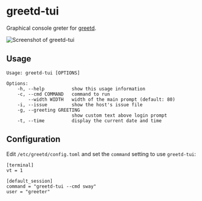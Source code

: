 # greetd-tui

Graphical console greter for [greetd](https://git.sr.ht/~kennylevinsen/greetd).

![Screenshot of greetd-tui](https://github.com/apognu/greetd-tui/blob/master/contrib/screenshot.png)

## Usage

```
Usage: greetd-tui [OPTIONS]

Options:
    -h, --help          show this usage information
    -c, --cmd COMMAND   command to run
        --width WIDTH   width of the main prompt (default: 80)
    -i, --issue         show the host's issue file
    -g, --greeting GREETING
                        show custom text above login prompt
    -t, --time          display the current date and time
```

## Configuration

Edit `/etc/greetd/config.toml` and set the `command` setting to use `greetd-tui`:

```
[terminal]
vt = 1

[default_session]
command = "greetd-tui --cmd sway"
user = "greeter"
```
